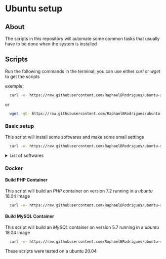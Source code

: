 # Ubuntu setup

## About

The scripts in this repository will automate some common tasks that usually have to be done when the system is installed 

## Scripts

Run the following commands in the terminal, you can use either *curl* or *wget* to get the scripts

exemple:
```sh
  curl -o- https://raw.githubusercontent.com/RaphaelBRodrigues/ubuntu-setup/master/init.sh | bash;
```
or 
```sh
  wget -qO- https://raw.githubusercontent.com/RaphaelBRodrigues/ubuntu-setup/master/init.sh | bash;
```


### Basic setup

This script will install some softwares and make some small settings

```sh
  curl -o- https://raw.githubusercontent.com/RaphaelBRodrigues/ubuntu-setup/master/init.sh | bash;
```

<details>
  <summary>
      List of softwares
  </summary>
  <ul>
    <li>
      <a target="_blank" href="https://dbeaver.io/">
        Dbeaver
      </a>
    </li>
    <li>
      <a target="_blank" href="https://www.docker.com/">
        Docker
      </a>
    </li>
    <li>
      <a target="_blank" href="https://git-scm.com/">
        Git
      </a>
    </li>
    <li>
      <a target="_blank" href="https://github.com/linuxdeepin/deepin-terminal">
        Deepin terminal
      </a>
    </li>
    <li>
      <a target="_blank" href="https://www.google.com/intl/pt-BR/chrome/">
        Google Chrome
      </a>
    </li>
    <li>
      <a target="_blank" href="https://store.steampowered.com/?l=portuguese">
        Steam
      </a>
    </li>
    <li>
      <a target="_blank" href="https://www.java.com/pt-BR/">
        Java
      </a>
    </li>
    <li>
      <a target="_blank" href="https://nodejs.org/en/">
        NodeJs
      </a>
    </li>
    <li>
      <a target="_blank" href="https://dbeaver.io/">
        NPM
      </a>
    </li>
    <li>
      <a target="_blank" href="https://yarnpkg.com/">
        Yarn
      </a>
    </li>
    <li>
      <a target="_blank" href="https://www.npmjs.com/package/nodemon">
        Nodemon
      </a>
    </li>
    <li>
      <a target="_blank" href="https://github.com/nvm-sh/nvm">
        NVM
      </a>
    </li>
    <li>
      <a target="_blank" href="https://code.visualstudio.com/">
        VSCode
      </a>
    </li>
    <li>
      <a target="_blank" href="https://www.spotify.com/br/">
        Spotify
      </a>
    </li>
    <li>
      <a target="_blank" href="https://discord.com/">
        Discord
      </a>
    </li>
    <li>
      <a target="_blank" href="https://insomnia.rest/download">
        Insomnia
      </a>
    </li>
    <li>
      <a target="_blank" href="https://github.com/debauchee/barrier">
        Barrier
      </a>
    </li>
  </ul>
</details>

### Docker

#### Build PHP Container

This script will build an *PHP* container on version 7.2 running in a *ubuntu* 18.04 image

```sh
  curl -o- https://raw.githubusercontent.com/RaphaelBRodrigues/ubuntu-setup/master/scripts/docker/containers/php/build.sh | bash;
```

#### Build MySQL Container

This script will build an *MySQL* container on version 5.7 running in a *ubuntu* 18.04 image

```sh
  curl -o- https://raw.githubusercontent.com/RaphaelBRodrigues/ubuntu-setup/master/scripts/docker/containers/mysql/build.sh | bash;
```


These scripts were tested on a ubuntu 20.04 